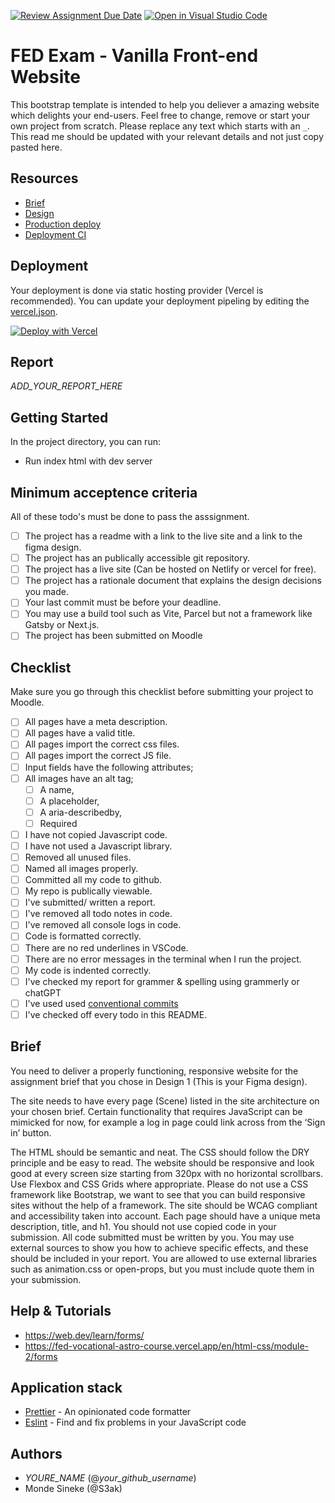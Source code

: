 [![Review Assignment Due Date](https://classroom.github.com/assets/deadline-readme-button-22041afd0340ce965d47ae6ef1cefeee28c7c493a6346c4f15d667ab976d596c.svg)](https://classroom.github.com/a/e-_62uB-)
[![Open in Visual Studio Code](https://classroom.github.com/assets/open-in-vscode-2e0aaae1b6195c2367325f4f02e2d04e9abb55f0b24a779b69b11b9e10269abc.svg)](https://classroom.github.com/online_ide?assignment_repo_id=16604232&assignment_repo_type=AssignmentRepo)
# FED Exam - Vanilla Front-end Website

This bootstrap template is intended to help you deliever a amazing website which delights your end-users. Feel free to change, remove or start your own project from scratch. Please replace any text which starts with an `_`. This read me should be updated with your relevant details and not just copy pasted here.

## Resources

<!-- You must replace these links -->

- [Brief](https://noroff.sharepoint.com/:b:/s/FED1OSL24/EXvJ9TMGmU9Fsok1mQq1H08BKzQaheKEX5-p2e9czBsIdQ?e=TDbpCH)
- [Design](https://www.figma.com/design/A4bLZaujLKWmCdF0X2iyQr/Assignment-Hammad?node-id=303-768&t=wd42snckw2guYvmc-1)
- [Production deploy](https://noroff-fed-campus-assignments.github.io/fed1-html-css-ca-vanilla-hammad-kacper/index.html)
- [Deployment CI](_LINK_TO_NETLIFY_VERCEL_DASHBOARD_)

## Deployment

Your deployment is done via static hosting provider (Vercel is recommended).
You can update your deployment pipeling by editing the [vercel.json](https://vercel.com/docs/concepts/projects/project-configuration).

[![Deploy with Vercel](https://vercel.com/button)](https://vercel.com/new/clone?repository-url=https%3A%2F%2Fgithub.com%2FS3ak%2Ffed1-exam-vanilla-frontend-website&env=API_TOKEN,API_SECRET&envDescription=The%20API_TOKEN%20is%20needed%20to%20access%20a%20secure%20API%20endpoint.%20This%20can%20be%20the%20Authorization%20%60Bearer%20Token%60%20header%20used%20to%20make%20queries.&envLink=https%3A%2F%2Fvitejs.dev%2Fguide%2Fenv-and-mode.html&project-name=exam-front-end&repository-name=fed1-exam-vanilla-frontend-website&skippable-integrations=1)

## Report

_ADD_YOUR_REPORT_HERE_

## Getting Started

In the project directory, you can run:

- Run index html with dev server

## Minimum acceptence criteria

All of these todo's must be done to pass the asssignment.

- [ ] The project has a readme with a link to the live site and a link to the figma design.
- [ ] The project has an publically accessible git repository.
- [ ] The project has a live site (Can be hosted on Netlify or vercel for free).
- [ ] The project has a rationale document that explains the design decisions you made.
- [ ] Your last commit must be before your deadline.
- [ ] You may use a build tool such as Vite, Parcel but not a framework like Gatsby or Next.js.
- [ ] The project has been submitted on Moodle

## Checklist

Make sure you go through this checklist before submitting your project to Moodle.

- [ ] All pages have a meta description.
- [ ] All pages have a valid title.
- [ ] All pages import the correct css files.
- [ ] All pages import the correct JS file.
- [ ] Input fields have the following attributes;
- [ ] All images have an alt tag;
  - [ ] A name,
  - [ ] A placeholder,
  - [ ] A aria-describedby,
  - [ ] Required
- [ ] I have not copied Javascript code.
- [ ] I have not used a Javascript library.
- [ ] Removed all unused files.
- [ ] Named all images properly.
- [ ] Committed all my code to github.
- [ ] My repo is publically viewable.
- [ ] I've submitted/ written a report.
- [ ] I've removed all todo notes in code.
- [ ] I've removed all console logs in code.
- [ ] Code is formatted correctly.
- [ ] There are no red underlines in VSCode.
- [ ] There are no error messages in the terminal when I run the project.
- [ ] My code is indented correctly.
- [ ] I've checked my report for grammer & spelling using grammerly or chatGPT
- [ ] I've used used [conventional commits](https://www.conventionalcommits.org/en/v1.0.0/)
- [ ] I've checked off every todo in this README.

## Brief

You need to deliver a properly functioning, responsive website for the assignment brief that you chose in Design 1 (This is your Figma design).

The site needs to have every page (Scene) listed in the site architecture on your chosen brief. Certain functionality that requires JavaScript can be mimicked for now, for example a log in page could link across from the ‘Sign in’ button.

The HTML should be semantic and neat.
The CSS should follow the DRY principle and be easy to read.
The website should be responsive and look good at every screen size starting from 320px with no horizontal scrollbars. Use Flexbox and CSS Grids where appropriate. Please do not use a CSS framework like Bootstrap, we want to see that you can build responsive sites without the help of a framework.
The site should be WCAG compliant and accessibility taken into account.
Each page should have a unique meta description, title, and h1.
You should not use copied code in your submission. All code submitted must be written by you. You may use external sources to show you how to achieve specific effects, and these should be included in your report.
You are allowed to use external libraries such as animation.css or open-props, but you must include quote them in your submission.

## Help & Tutorials

- https://web.dev/learn/forms/
- https://fed-vocational-astro-course.vercel.app/en/html-css/module-2/forms

## Application stack

- [Prettier](https://prettier.io/) - An opinionated code formatter
- [Eslint](https://eslint.org/) - Find and fix problems in your JavaScript code

## Authors

- _YOURE_NAME_ (@_your_github_username_)
- Monde Sineke (@S3ak)
